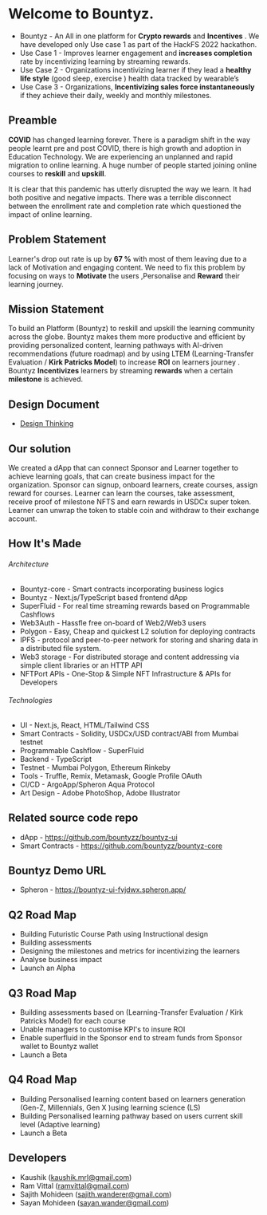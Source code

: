 # Welcome to Bountyz.
- Bountyz - An All in one platform for **Crypto rewards** and **Incentives** . We have developed only Use case 1 as part of the HackFS 2022 hackathon.
- Use Case 1 - Improves learner engagement and **increases completion** rate by incentivizing learning by streaming rewards.
- Use Case 2 -  Organizations incentivizing learner if they lead a **healthy life style** (good sleep, exercise ) health data tracked by wearable’s
- Use Case 3 -  Organizations, **Incentivizing sales force instantaneously** if they achieve their daily, weekly and monthly milestones.
## Preamble 

**COVID** has changed learning forever. There is a paradigm shift in the way people learnt pre and post COVID, there is high growth and adoption in Education Technology. We are experiencing an unplanned and rapid migration to online learning. A huge number of people started joining online courses to **reskill** and **upskill**.

It is clear that this pandemic has utterly disrupted the way we learn. It had both positive and negative impacts. There was a terrible disconnect between the enrollment rate and completion rate which questioned the impact of online learning.

## Problem Statement

Learner's drop out rate is up by **67 %** with most of them leaving due to a lack of Motivation and engaging content. We need to fix this problem by focusing on ways to **Motivate** the users ,Personalise and **Reward** their learning journey.

## Mission Statement 

To build an Platform (Bountyz) to reskill and upskill the learning community across the globe. Bountyz makes them more productive and efficient by providing personalized content, learning pathways with AI-driven recommendations (future roadmap) and by using LTEM (Learning-Transfer Evaluation / **Kirk Patricks Model**) to increase **ROI** on learners journey . Bountyz **Incentivizes** learners by streaming **rewards** when a certain **milestone** is achieved.

## Design Document
* [Design Thinking](https://github.com/bountyzz/bountyz-ui/blob/main/docs/design.md)

## Our solution
We created a dApp that can connect Sponsor and Learner together to achieve learning goals, that can create business impact for the organization. Sponsor can signup, onboard learners, create courses, assign reward for courses. Learner can learn the courses, take assessment, receive proof of milestone NFTS and earn rewards in USDCx super token. Learner can unwrap the token to stable coin and withdraw to their exchange account.

## How It's Made

###### Architecture

- Bountyz-core - Smart contracts incorporating business logics
- Bountyz - Next.js/TypeScript based frontend dApp
- SuperFluid - For real time streaming rewards based on Programmable Cashflows
- Web3Auth - Hassfle free on-board of Web2/Web3 users
- Polygon - Easy, Cheap and quickest L2 solution for deploying contracts
- IPFS - protocol and peer-to-peer network for storing and sharing data in a distributed file system.
- Web3 storage - For distributed storage and content addressing via simple client libraries or an HTTP API
- NFTPort APIs - One-Stop & Simple NFT Infrastructure & APIs for Developers

###### Technologies

- UI - Next.js, React, HTML/Tailwind CSS
- Smart Contracts - Solidity, USDCx/USD contract/ABI from Mumbai testnet
- Programmable Cashflow - SuperFluid
- Backend - TypeScript
- Testnet - Mumbai Polygon, Ethereum Rinkeby
- Tools - Truffle, Remix, Metamask, Google Profile OAuth
- CI/CD - ArgoApp/Spheron Aqua Protocol
- Art Design - Adobe PhotoShop, Adobe Illustrator

## Related source code repo

* dApp - https://github.com/bountyzz/bountyz-ui
* Smart Contracts - https://github.com/bountyzz/bountyz-core

## Bountyz Demo URL
* Spheron - https://bountyz-ui-fvjdwx.spheron.app/

##  Q2 Road Map

* Building Futuristic Course Path using Instructional design
* Building assessments
* Designing the milestones and metrics for incentivizing the learners
* Analyse business impact
* Launch an Alpha 

##  Q3 Road Map

* Building assessments based on (Learning-Transfer Evaluation / Kirk Patricks Model) for each course
* Unable managers to customise KPI's to insure ROI 
* Enable superfluid in the Sponsor end to stream funds from Sponsor wallet to Bountyz wallet
* Launch a Beta

##  Q4 Road Map

* Building Personalised learning content based on learners generation (Gen-Z, Millennials, Gen X )using learning science (LS)
* Building Personalised learning pathway based on users current skill level (Adaptive learning)
* Launch a Beta

## Developers

* Kaushik (kaushik.mrl@gmail.com)
* Ram Vittal (ramvittal@gmail.com)
* Sajith Mohideen (sajith.wanderer@gmail.com)
* Sayan Mohideen (sayan.wander@gmail.com)
